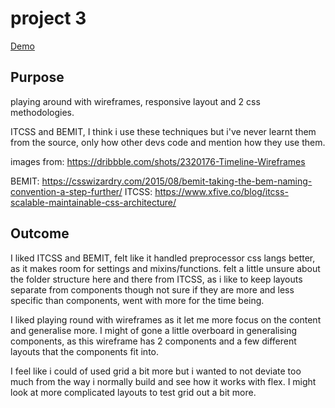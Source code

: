 # project 3

[Demo](http://www.tom-hopkins.co.uk/project-3.html)

## Purpose
playing around with wireframes, responsive layout and 2 css methodologies.

ITCSS and BEMIT, I think i use these techniques but i've never learnt them from the source, only how other devs code and mention how they use them.

images from: https://dribbble.com/shots/2320176-Timeline-Wireframes

BEMIT: https://csswizardry.com/2015/08/bemit-taking-the-bem-naming-convention-a-step-further/
ITCSS: https://www.xfive.co/blog/itcss-scalable-maintainable-css-architecture/

## Outcome

I liked ITCSS and BEMIT, felt like it handled preprocessor css langs better, as it makes room for settings and mixins/functions. felt a little unsure about the folder structure here and there from ITCSS, as i like to keep layouts separate from components though not sure if they are more and less specific than components, went with more for the time being.

I liked playing round with wireframes as it let me more focus on the content and generalise more. I might of gone a little overboard in generalising components, as this wireframe has 2 components and a few different layouts that the components fit into.

I feel like i could of used grid a bit more but i wanted to not deviate too much from the way i normally build and see how it works with flex. I might look at more complicated layouts to test grid out a bit more.
